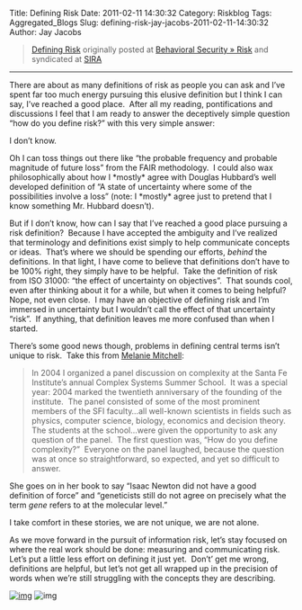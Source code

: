 Title: Defining Risk
Date: 2011-02-11 14:30:32
Category: Riskblog
Tags: Aggregated_Blogs
Slug: defining-risk-jay-jacobs-2011-02-11-14:30:32
Author: Jay Jacobs

>[Defining Risk](http://beechplane.wordpress.com/2011/02/11/defining-risk/) originally posted at [Behavioral Security » Risk](http://beechplane.wordpress.com) and syndicated at [SIRA](http://societyinforisk.org)
***
There are about as many definitions of risk as people you can ask and I’ve spent far too much energy pursuing this elusive definition but I think I can say, I’ve reached a good place.  After all my reading, pontifications and discussions I feel that I am ready to answer the deceptively simple question “how do you define risk?” with this very simple answer:

I don’t know.

Oh I can toss things out there like “the probable frequency and probable magnitude of future loss” from the FAIR methodology.  I could also wax philosophically about how I \*mostly\* agree with Douglas Hubbard’s well developed definition of “A state of uncertainty where some of the possibilities involve a loss” (note: I \*mostly\* agree just to pretend that I know something Mr. Hubbard doesn’t). 

But if I don’t know, how can I say that I’ve reached a good place pursuing a risk definition?  Because I have accepted the ambiguity and I’ve realized that terminology and definitions exist simply to help communicate concepts or ideas.  That’s where we should be spending our efforts, *behind* the definitions. In that light, I have come to believe that definitions don’t have to be 100% right, they simply have to be helpful.  Take the definition of risk from ISO 31000: “the effect of uncertainty on objectives”.  That sounds cool, even after thinking about it for a while, but when it comes to being helpful?  Nope, not even close.  I may have an objective of defining risk and I’m immersed in uncertainty but I wouldn’t call the effect of that uncertainty “risk”.  If anything, that definition leaves me more confused than when I started. 

There’s some good news though, problems in defining central terms isn’t unique to risk.  Take this from [Melanie Mitchell](http://www.amazon.com/Complexity-Guided-Tour-Melanie-Mitchell/dp/0195124413):

> In 2004 I organized a panel discussion on complexity at the Santa Fe Institute’s annual Complex Systems Summer School.  It was a special year: 2004 marked the twentieth anniversary of the founding of the institute.  The panel consisted of some of the most prominent members of the SFI faculty…all well-known scientists in fields such as physics, computer science, biology, economics and decision theory.  The students at the school…were given the opportunity to ask any question of the panel.  The first question was, “How do you define complexity?”  Everyone on the panel laughed, because the question was at once so straightforward, so expected, and yet so difficult to answer.

She goes on in her book to say “Isaac Newton did not have a good definition of force” and “geneticists still do not agree on precisely what the term *gene* refers to at the molecular level.” 

I take comfort in these stories, we are not unique, we are not alone.

As we move forward in the pursuit of information risk, let’s stay focused on where the real work should be done: measuring and communicating risk.  Let’s put a little less effort on defining it just yet.  Don’t’ get me wrong, definitions are helpful, but let’s not get all wrapped up in the precision of words when we’re still struggling with the concepts they are describing.

[![img](/images/blank.png)](#) ![img](http://pixel.wp.com/b.gif?host=beechplane.wordpress.com&blog=13708129&post=68&subd=beechplane&ref=&feed=1)


